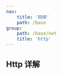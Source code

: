 ```yaml
---
nav:
    title: '网络'
    path: /base
group:
    path: /base/net
    title: 'http'
---
```

## Http 详解